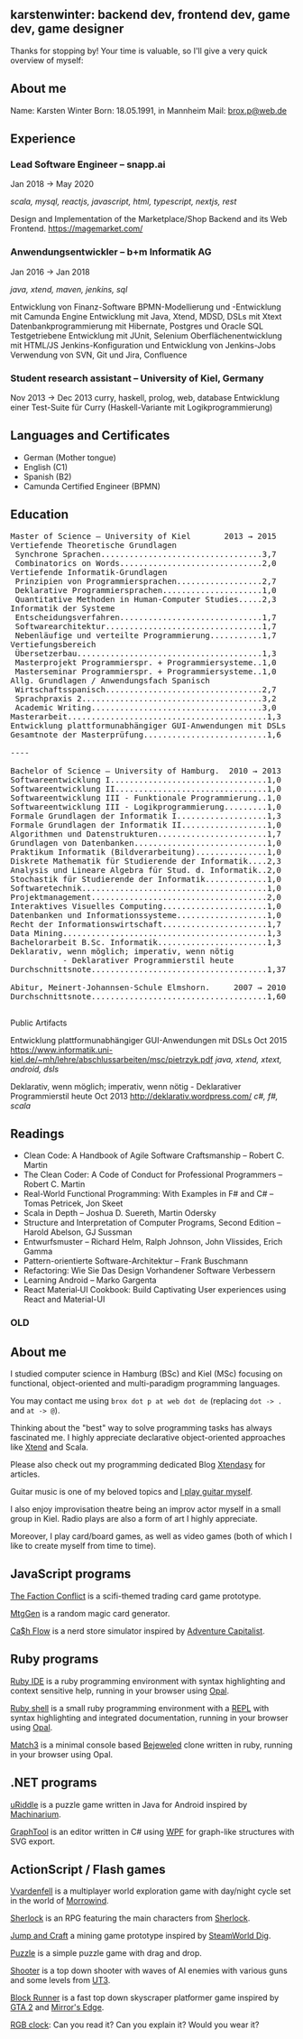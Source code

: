 
## karstenwinter: backend dev, frontend dev, game dev, game designer

Thanks for stopping by! Your time is valuable, so I'll give a very quick overview of myself:

## About me

Name: Karsten Winter
Born:	18.05.1991, in Mannheim
Mail:	brox.p@web.de

## Experience

### Lead Software Engineer – snapp.ai 		 		
Jan 2018 → May 2020
 
*scala, mysql, reactjs, javascript, html, typescript, nextjs, rest*

Design and Implementation of the Marketplace/Shop Backend and its Web Frontend. https://magemarket.com/

### Anwendungsentwickler – b+m Informatik AG
Jan 2016 → Jan 2018

*java, xtend, maven, jenkins, sql*

Entwicklung von Finanz-Software
BPMN-Modellierung und -Entwicklung mit Camunda Engine
Entwicklung mit Java, Xtend, MDSD, DSLs mit Xtext
Datenbankprogrammierung mit Hibernate, Postgres und Oracle SQL
Testgetriebene Entwicklung mit JUnit, Selenium
Oberflächenentwicklung mit HTML/JS
Jenkins-Konfiguration und Entwicklung von Jenkins-Jobs
Verwendung von SVN, Git und Jira, Confluence

### Student research assistant – University of Kiel, Germany
Nov 2013 → Dec 2013
curry, haskell, prolog, web, database
Entwicklung einer Test-Suite für Curry (Haskell-Variante mit Logikprogrammierung)


## Languages and Certificates

- German (Mother tongue)
- English (C1)
- Spanish (B2)
- Camunda Certified Engineer (BPMN)

## Education

<pre>
Master of Science – University of Kiel       2013 → 2015
Vertiefende Theoretische Grundlagen
 Synchrone Sprachen..................................3,7
 Combinatorics on Words..............................2,0
Vertiefende Informatik-Grundlagen
 Prinzipien von Programmiersprachen..................2,7
 Deklarative Programmiersprachen.....................1,0
 Quantitative Methoden in Human-Computer Studies.....2,3
Informatik der Systeme
 Entscheidungsverfahren..............................1,7
 Softwarearchitektur.................................1,7
 Nebenläufige und verteilte Programmierung...........1,7
Vertiefungsbereich
 Übersetzerbau.......................................1,3
 Masterprojekt Programmierspr. + Programmiersysteme..1,0
 Masterseminar Programmierspr. + Programmiersysteme..1,0
Allg. Grundlagen / Anwendungsfach Spanisch
 Wirtschaftsspanisch.................................2,7
 Sprachpraxis 2......................................3,2
 Academic Writing....................................3,0
Masterarbeit..........................................1,3
Entwicklung plattformunabhängiger GUI-Anwendungen mit DSLs
Gesamtnote der Masterprüfung..........................1,6

----

Bachelor of Science – University of Hamburg.  2010 → 2013
Softwareentwicklung I.................................1,0
Softwareentwicklung II................................1,0
Softwareentwicklung III - Funktionale Programmierung..1,0
Softwareentwicklung III - Logikprogrammierung.........1,0
Formale Grundlagen der Informatik I...................1,3
Formale Grundlagen der Informatik II..................1,0
Algorithmen und Datenstrukturen.......................1,7
Grundlagen von Datenbanken............................1,0
Praktikum Informatik (Bildverarbeitung)...............1,0
Diskrete Mathematik für Studierende der Informatik....2,3
Analysis und Lineare Algebra für Stud. d. Informatik..2,0
Stochastik für Studierende der Informatik.............1,0
Softwaretechnik.......................................1,0
Projektmanagement.....................................2,0
Interaktives Visuelles Computing......................1,0
Datenbanken und Informationssysteme...................1,0
Recht der Informationswirtschaft......................1,7
Data Mining...........................................1,3
Bachelorarbeit B.Sc. Informatik.......................1,3
Deklarativ, wenn möglich; imperativ, wenn nötig
           - Deklarativer Programmierstil heute
Durchschnittsnote.....................................1,37

Abitur, Meinert-Johannsen-Schule Elmshorn.     2007 → 2010
Durchschnittsnote.....................................1,60

</pre>

Public Artifacts

Entwicklung plattformunabhängiger GUI-Anwendungen mit DSLs        Oct 2015
https://www.informatik.uni-kiel.de/~mh/lehre/abschlussarbeiten/msc/pietrzyk.pdf
*java, xtend, xtext, android, dsls*

Deklarativ, wenn möglich; imperativ, wenn nötig - Deklarativer Programmierstil heute Oct 2013
http://deklarativ.wordpress.com/
*c#, f#, scala*

## Readings

- Clean Code: A Handbook of Agile Software Craftsmanship – Robert C. Martin
- The Clean Coder: A Code of Conduct for Professional Programmers – Robert C. Martin
- Real-World Functional Programming: With Examples in F# and C# – Tomas Petricek, Jon Skeet
- Scala in Depth – Joshua D. Suereth, Martin Odersky
- Structure and Interpretation of Computer Programs, Second Edition – Harold Abelson, GJ Sussman 
- Entwurfsmuster – Richard Helm, Ralph Johnson, John Vlissides, Erich Gamma
- Pattern-orientierte Software-Architektur  –  Frank Buschmann
- Refactoring: Wie Sie Das Design Vorhandener Software Verbessern 
- Learning Android – Marko Gargenta 
- React Material‑UI Cookbook: Build Captivating User experiences using React and Material-UI


### OLD
## About me

I studied computer science in Hamburg (BSc) and Kiel (MSc) focusing on functional, object-oriented and multi-paradigm programming languages.


You may contact me using ```brox dot p at web dot de``` (replacing ```dot -> .``` and ```at -> @```).

Thinking about the "best" way to solve programming tasks has always fascinated me. I highly appreciate declarative object-oriented approaches like [Xtend](https://en.wikipedia.org/wiki/Xtend) and Scala.

Please also check out my programming dedicated Blog [Xtendasy](http://xtendasy.tumblr.com) for articles.

Guitar music is one of my beloved topics and [I play guitar myself](https://soundcloud.com/broxp).

I also enjoy improvisation theatre being an improv actor myself in a small group in Kiel. Radio plays are also a form of art I highly appreciate.

Moreover, I play card/board games, as well as video games (both of which I like to create myself from time to time).

## JavaScript programs

[The Faction Conflict](factions.md) is a scifi-themed trading card game prototype.

[MtgGen](mtggen.md) is a random magic card generator.

[Ca$h Flow](cf.md) is a nerd store simulator inspired by [Adventure Capitalist](https://en.wikipedia.org/wiki/Adventure_Capitalist).

## Ruby programs

[Ruby IDE](ruby-ide.md) is a ruby programming environment with syntax highlighting and context sensitive help, running in your browser using [Opal](http://opalrb.org).

[Ruby shell](ruby-shell.md) is a small ruby programming environment with a [REPL](https://en.wikipedia.org/wiki/REPL) with syntax highlighting and integrated documentation, running in your browser using [Opal](http://opalrb.org).

[Match3](ruby-match3.md) is a minimal console based [Bejeweled](https://en.wikipedia.org/wiki/Bejeweled) clone written in ruby, running in your browser using Opal.


## .NET programs
<!--
[Angry Nerd](angry-nerd.md) is a 2D platformer game written in C# using the Unity engine that features a generated levels and is cross-platform (Desktop, Browser, Mobile).

[Control Mindstorms](control-mindstorms.md) is an F# program that can read sensors of and send commands to the Mindstorms EV3.

[Flatmania](flatmania.md) is a 2D driving game written in C# using [XNA](https://en.wikipedia.org/wiki/Microsoft_XNA) that features a powerful physics engine and externally defined levels.

[Silver City](silver-city.md) is a small editor for [SimCity 2000](https://en.wikipedia.org/wiki/SimCity_2000) cities written in C# using Silverlight.
-->

[uRiddle](uriddle.md) is a puzzle game written in Java for Android inspired by [Machinarium](https://en.wikipedia.org/wiki/Machinarium).

[GraphTool](graphtool.md) is an editor written in C# using [WPF](https://en.wikipedia.org/wiki/Windows_Presentation_Foundation) for graph-like structures with SVG export.

<!--
## JVM programs

[Clean stacktrace](clean-stacktrace.md) is a small Xtend program that filters out irrelevant lines of a stacktrace that was previously loaded into the clipboard.

[Active annotations](active-annotations.md) can be used in Xtend for seamless metaprogramming. Check out that page for details and examples.

[Illium](illium.md) is a console-based text adventure tool written in Scala and set in the [Mass Effect](https://en.wikipedia.org/wiki/Mass_Effect) universe.

[MathEd](mathed.md) is a small tool written in Xtend using JavaFX that simplifies input of mathematical symbols.
-->

## ActionScript / Flash games

[Vvardenfell](vvardenfell.md) is a multiplayer world exploration game with day/night cycle set in the world of [Morrowind](https://en.wikipedia.org/wiki/The_Elder_Scrolls_III:_Morrowind).

[Sherlock](sherlock.md) is an RPG featuring the main characters from [Sherlock](https://en.wikipedia.org/wiki/Sherlock_(TV_series)).

[Jump and Craft](jump-and-craft.md) a mining game prototype inspired by [SteamWorld Dig](https://en.wikipedia.org/wiki/SteamWorld_Dig).

[Puzzle](flash-puzzle.md) is a simple puzzle game with drag and drop.

[Shooter](flash-shooter.md) is a top down shooter with waves of AI enemies with various guns and some levels from [UT3](https://en.wikipedia.org/wiki/Unreal_Tournament_3).

[Block Runner](flash-block-runner.md) is a fast top down skyscraper platformer game inspired by [GTA 2](https://en.wikipedia.org/wiki/Grand_Theft_Auto_2) and [Mirror's Edge](https://en.wikipedia.org/wiki/Mirror’s_Edge).

[RGB clock](flash-clock.md): Can you read it? Can you explain it? Would you wear it?
